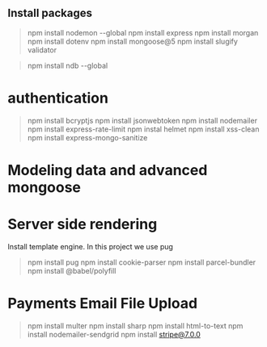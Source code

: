 ## Install packages

> npm install nodemon --global
> npm install express
> npm install morgan
> npm install dotenv
> npm install mongoose@5
> npm install slugify validator

> npm install ndb --global

# authentication

> npm install bcryptjs
> npm install jsonwebtoken
> npm install nodemailer
> npm install express-rate-limit
> npm instal helmet
> npm install xss-clean
> npm install express-mongo-sanitize

# Modeling data and advanced mongoose

# Server side rendering

Install template engine. In this project we use pug

> npm install pug
> npm install cookie-parser
> npm install parcel-bundler
> npm install @babel/polyfill

# Payments Email File Upload

> npm install multer
> npm install sharp
> npm install html-to-text
> npm install nodemailer-sendgrid
> npm install stripe@7.0.0
